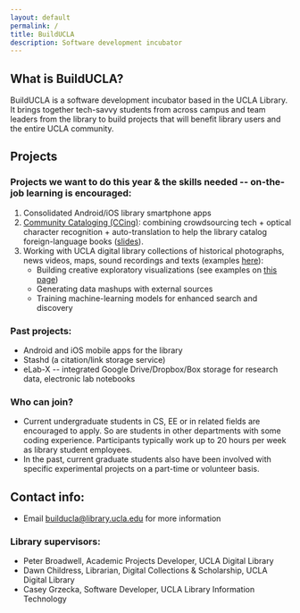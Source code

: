 ```yaml
---
layout: default
permalink: /
title: BuildUCLA
description: Software development incubator
---
```

## What is BuildUCLA?

BuildUCLA is a software development incubator based in the UCLA Library. It brings together tech-savvy students from across campus and team leaders from the library to build projects that will benefit library users and the entire UCLA community.

## Projects
### Projects we want to do this year & the skills needed -- on-the-job learning is encouraged:

1. Consolidated Android/iOS library smartphone apps
1. <a href="http://ec2-54-173-153-28.compute-1.amazonaws.com:8000/#/">Community Cataloging (CCing)</a>: combining crowdsourcing tech + optical character recognition + auto-translation to help the library catalog foreign-language books (<a href="https://docs.google.com/presentation/d/1pGWDBy5ff5xHdb0Ys462BXRf0IjP2zNrlt4sBfYiAvw/edit?usp=sharing">slides</a>).
1. Working with UCLA digital library collections of historical photographs, news videos, maps, sound recordings and texts (examples <a href="https://collectionslab.github.io/collections/">here</a>):
    * Building creative exploratory visualizations (see examples on <a href="https://collectionslab.github.io/experiments/">this page</a>)
    * Generating data mashups with external sources
    * Training machine-learning models for enhanced search and discovery

### Past projects:

* Android and iOS mobile apps for the library
* Stashd (a citation/link storage service)
* eLab-X -- integrated Google Drive/Dropbox/Box storage for research data, electronic lab notebooks


### Who can join?
* Current undergraduate students in CS, EE or in related fields are encouraged to apply. So are students in other departments with some coding experience. Participants typically work up to 20 hours per week as library student employees.
* In the past, current graduate students also have been involved with specific experimental projects on a part-time or volunteer basis.


## Contact info:

* Email <a href="mailto:builducla@library.ucla.edu">builducla@library.ucla.edu</a> for more information

### Library supervisors:
* Peter Broadwell, Academic Projects Developer, UCLA Digital Library
* Dawn Childress, Librarian, Digital Collections & Scholarship, UCLA Digital Library
* Casey Grzecka, Software Developer, UCLA Library Information Technology

